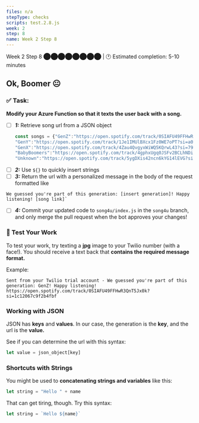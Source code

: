 ```yaml
---
files: n/a
stepType: checks
scripts: test.2.8.js
week: 2
step: 8
name: Week 2 Step 8
---
```


Week 2 Step 8 ⬤⬤⬤⬤⬤⬤⬤⬤ | 🕐 Estimated completion: 5-10 minutes
## Ok, Boomer :neutral_face:
### ✅ Task:
**Modify your Azure Function so that it texts the user back with a song.**
- [ ] ***1:*** Retrieve song url from a JSON object 
  ```js
  const songs = {"GenZ":"https://open.spotify.com/track/0SIAFU49FFHwR3QnT5Jx0k?si=1c12067c9f2b4fbf", 
  "GenY":"https://open.spotify.com/track/1Je1IMUlBXcx1Fz0WE7oPT?si=a04bbdf6ec4948b9", 
  "GenX":"https://open.spotify.com/track/4Zau4QvgyxWiWQ5KQrwL43?si=790d9e3ef2ed408d", 
  "BabyBoomers":"https://open.spotify.com/track/4gphxUgq0JSFv2BCLhNDiE?si=1abb329f2dc24f50", 
  "Unknown":"https://open.spotify.com/track/5ygDXis42ncn6kYG14lEVG?si=84b49b41d09d4d11"}
  ```
- [ ] ***2:*** Use `${}` to quickly insert strings
- [ ] ***3:*** Return the url with a personalized message in the body of the request formatted like
```
We guessed you're part of this generation: [insert generation]! Happy listening! [song link]`
```
- [ ] ***4:*** Commit your updated code to `song4u/index.js` in the `song4u` branch, and only merge the pull request when the bot approves your changes! 

### 🚧 Test Your Work
To test your work, try texting a **jpg** image to your Twilio number (with a face!). You should receive a text back that **contains the required message format.**

Example:
```
Sent from your Twilio trial account - We guessed you're part of this generation: GenZ! Happy listening! https://open.spotify.com/track/0SIAFU49FFHwR3QnT5Jx0k?si=1c12067c9f2b4fbf
```

### Working with JSON
JSON has **keys** and **values**. In our case, the generation is the **key**, and the url is the **value.**

See if you can determine the url with this syntax:
```js
let value = json_object[key]
```

### Shortcuts with Strings
You might be used to **concatenating strings and variables** like this:
```js
let string = "Hello " + name
```
That can get tiring, though. Try this syntax:
```js
let string = `Hello ${name}`
```
